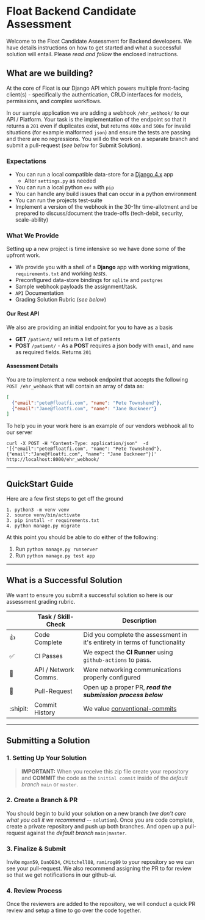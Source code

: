 # Float Backend Candidate Assessment

Welcome to the Float Candidate Assessment for Backend developers.  We have details instructions on how to get started and what a successful solution will entail.  Please _read and follow_ the enclosed instructions.

## What are we building?

At the core of Float is our Django API which powers multiple front-facing client(s) - specifically the authentication, CRUD interfaces for models, permissions, and complex workflows.

In our sample application we are adding a webhook `/ehr_webhook/` to our API / Platform.  Your task is the implementation of the endpoint so that it returns a `201` even if duplicates exist, but returns `400x` and `500x` for invalid situations (for example malformed `json`) and ensure the tests are passing and there are no regressions.  You will do the work on a separate branch and submit a pull-request (_see below_ for Submit Solution).


### Expectations

- You can run a local compatible data-store for a [Django 4.x](https://www.djangoproject.com/) app
  - Alter `settings.py` as needed
- You can run a local python `env` with `pip`
- You can handle any build issues that can occur in a python environment
- You can run the projects test-suite
- Implement a version of the webhook in the 30-1hr time-allotment and be prepared to discuss/document the trade-offs (tech-debit, security, scale-ability)


### What We Provide

Setting up a new project is time intensive so we have done some of the upfront work.

- We provide you with a shell of a __Django__ app with working migrations, `requirements.txt` and working _tests_.
- Preconfigured data-store bindings for `sqlite` and `postgres`
- Sample webhook payloads the assignment/task.
- `API` Documentation
- Grading Solution Rubric (_see below_)

#### Our Rest API

We also are providing an initial endpoint for you to have as a basis

- __GET__ `/patient/` will return a list of patients
- __POST__ `/patient/` - As a __POST__ requires a json body with `email`, and `name` as required fields. Returns `201`

#### Assessment Details 

You are to implement a new webook endpoint that accepts the following `POST /ehr_webhook` that will contain an array of data as:

```json
[
  {"email":"pete@floatfi.com", "name": "Pete Townshend"},
  {"email":"Jane@floatfi.com", "name": "Jane Buckneer"}
]
```

To help you in your work here is an example of our vendors webhook all to our server

```shell
curl -X POST -H "Content-Type: application/json"  -d '[{"email":"pete@floatfi.com", "name": "Pete Townshend"},{"email":"Jane@floatfi.com", "name": "Jane Buckneer"}]' http://localhost:8000/ehr_webhook/
```
---

## QuickStart Guide

Here are a few first steps to get off the ground

```
1. python3 -m venv venv
2. source venv/bin/activate
3. pip install -r requirements.txt
4. python manage.py migrate
```

At this point you should be able to do either of the following:

1. Run `python manage.py runserver`
2. Run `python manage.py test app`

---

## What is a Successful Solution

We want to ensure you submit a successful solution so here is our assessment grading rubric.

|  | Task / Skill-Check   | Description                                                                         |
|---|-------------------|-------------------------------------------------------------------------------------|
| :thumbsup: | Code Complete        | Did you complete the assessment in it's entirety in terms of functionality          |
| :white_check_mark: | CI Passes | We expect the __CI Runner__ using `github-actions` to pass. |
| :satellite: | API / Network Comms. | Were networking communications properly configured                                  |
| :thought_balloon: | Pull-Request         | Open up a proper PR, **_read the submission process below_**                            |
| :shipit: | Commit History       | We value [conventional-commits](https://www.conventionalcommits.org/en/v1.0.0)      |

---

## Submitting a Solution

### 1. Setting Up Your Solution

> __IMPORTANT:__ When you receive this zip file create your repository and __COMMIT__ the code as the `initial commit` inside of the _default branch_ `main` or `master`.

### 2. Create a Branch & PR

You should begin to build your solution on a new branch (_we don't care what you call it we recommend_ --  `solution`).  Once you are code complete, create a private repository and push up both branches.  And open up a pull-request against the _default branch_ `main|master`.

### 3. Finalize & Submit

Invite `mgan59`, `DanOB34`, `CMitchell08`, `ramirog89` to your repository so we can see your pull-request.  We also recommend assigning the PR to for review  so that we get notifications in our github-ui.

### 4. Review Process

Once the reviewers are added to the repository, we will conduct a quick PR review and setup a time to go over the code together.


